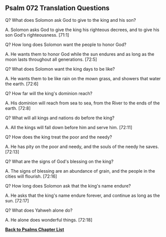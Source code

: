 ## Psalm 072 Translation Questions ##

Q? What does Solomon ask God to give to the king and his son?

A. Solomon asks God to give the king his righteous decrees, and to give his son God's righteousness. [71:1]

Q? How long does Solomon want the people to honor God?

A. He wants them to honor God while the sun endures and as long as the moon lasts throughout all generations. [72:5]

Q? What does Solomon want the king days to be like?

A. He wants them to be like rain on the mown grass, and showers that water the earth. [72:6]

Q? How far will the king's dominion reach?

A. His dominion will reach from sea to sea, from the River to the ends of the earth. [72:8]

Q? What will all kings and nations do before the king?

A. All the kings will fall down before him and serve him. [72:11]

Q? How does the king treat the poor and the needy?

A. He has pity on the poor and needy, and the souls of the needy he saves. [72:13]

Q? What are the signs of God's blessing on the king?

A. The signs of blessing are an abundance of grain, and the people in the cities will flourish. [72:16]

Q? How long does Solomon ask that the king's name endure?

A. He asks that the king's name endure forever, and continue as long as the sun. [72:17]

Q? What does Yahweh alone do?

A. He alone does wonderful things. [72:18]

__[Back to Psalms Chapter List](./)__

